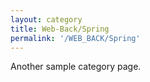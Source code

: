 ```yaml
---
layout: category
title: Web-Back/Spring
permalink: '/WEB_BACK/Spring'
---
```


Another sample category page.
